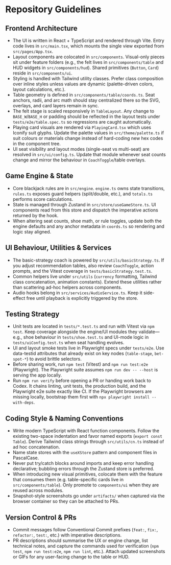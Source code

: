 # Repository Guidelines

## Frontend Architecture
- The UI is written in React + TypeScript and rendered through Vite. Entry code lives in `src/main.tsx`, which mounts the single view exported from `src/pages/App.tsx`.
- Layout components are colocated in `src/components`. Visual-only pieces sit under feature folders (e.g., the felt lives in `src/components/table` and HUD widgets in `src/components/hud`). Shared primitives (`Button`, `Card`) reside in `src/components/ui`.
- Styling is handled with Tailwind utility classes. Prefer class composition over inline styles unless values are dynamic (palette-driven colors, layout calculations, etc.).
- Table geometry is defined in `src/components/table/coords.ts`. Seat anchors, radii, and arc math should stay centralized there so the SVG, overlays, and card layers remain in sync.
- The felt stage is scaled responsively in `TableLayout`. Any change to `BASE_W`/`BASE_H` or padding should be reflected in the layout tests under `tests/e2e/table.spec.ts` so regressions are caught automatically.
- Playing card visuals are rendered via `PlayingCard.tsx` which uses Iconify suit glyphs. Update the palette values in `src/theme/palette.ts` if suit colours or materials change instead of hard-coding new hex codes in the component tree.
- UI seat visibility and layout modes (single-seat vs multi-seat) are resolved in `src/ui/config.ts`. Update that module whenever seat counts change and mirror the behaviour in `CoachToggle`/table overlays.

## Game Engine & State
- Core blackjack rules are in `src/engine`. `engine.ts` owns state transitions, `rules.ts` exposes guard helpers (split/double, etc.), and `totals.ts` performs score calculations.
- State is managed through Zustand in `src/store/useGameStore.ts`. UI components read from this store and dispatch the imperative actions returned by the hook.
- When altering seat counts, shoe math, or rule toggles, update both the engine defaults and any anchor metadata in `coords.ts` so rendering and logic stay aligned.

## UI Behaviour, Utilities & Services
- The basic-strategy coach is powered by `src/utils/basicStrategy.ts`. If you adjust recommendation tables, also review `CoachToggle`, action prompts, and the Vitest coverage in `tests/basicStrategy.test.ts`.
- Common helpers live under `src/utils` (`currency` formatting, Tailwind class concatenation, animation constants). Extend these utilities rather than scattering ad-hoc helpers across components.
- Audio hooks belong in `src/services/AudioService.ts`. Keep it side-effect free until playback is explicitly triggered by the store.

## Testing Strategy
- Unit tests are located in `tests/*.test.ts` and run with Vitest via `npm test`. Keep coverage alongside the engine/UI modules they validate—e.g., shoe behaviour in `tests/shoe.test.ts` and UI-mode logic in `tests/uiConfig.test.ts` when seat handling evolves.
- UI and layout smoke tests live in Playwright specs under `tests/e2e`. Use data-testid attributes that already exist on key nodes (`table-stage`, `bet-spot-*`) to avoid brittle selectors.
- Before sharing work, run `npm test` (Vitest) and `npm run test:e2e` (Playwright). The Playwright suite assumes `npm run dev -- --host` is serving the app locally.
- Run `npm run verify` before opening a PR or handing work back to Codex. It chains linting, unit tests, the production build, and the Playwright e2e suite exactly like CI. If the Playwright browsers are missing locally, bootstrap them first with `npx playwright install --with-deps`.

## Coding Style & Naming Conventions
- Write modern TypeScript with React function components. Follow the existing two-space indentation and favor named exports (`export const Table`). Derive Tailwind class strings through `src/utils/cn.ts` instead of ad hoc concatenation.
- Name state stores with the `useXStore` pattern and component files in PascalCase.
- Never put try/catch blocks around imports and keep error handling declarative; bubbling errors through the Zustand store is preferred.
- When introducing new visual primitives, colocate them with the feature that consumes them (e.g. table-specific cards live in `src/components/table`). Only promote to `components/ui` when they are reused across modules.
- Snapshot-style screenshots go under `artifacts/` when captured via the browser container so they can be attached to PRs.

## Version Control & PRs
- Commit messages follow Conventional Commit prefixes (`feat:`, `fix:`, `refactor:`, `test:`, etc.) with imperative descriptions.
- PR descriptions should summarise the UX or engine change, list technical notes, and capture the commands used for verification (`npm test`, `npm run test:e2e`, `npm run lint`, etc.). Attach updated screenshots or GIFs for any user-facing change to the table or HUD.
